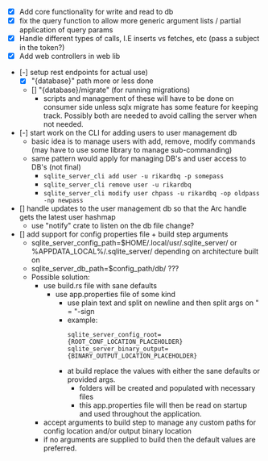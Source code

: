 - [x] Add core functionality for write and read to db
- [x] fix the query function to allow more generic argument lists / partial application of query params
- [x] Handle different types of calls, I.E inserts vs fetches, etc (pass a subject in the token?)
- [x] Add web controllers in web lib
- [-] setup rest endpoints for actual use)
    - [x] "{database}" path more or less done
    - [] "{database}/migrate" (for running migrations)
        - scripts and management of these will have to be done on consumer side unless sqlx migrate has some feature for keeping track. Possibly both are needed to avoid calling the server when not needed.
- [-] start work on the CLI for adding users to user management db
    - basic idea is to manage users with add, remove, modify commands (may have to use some library to manage sub-commanding)
    - same pattern would apply for managing DB's and user access to DB's (not final)
        - ```sqlite_server_cli add user -u rikardbq -p somepass```
        - ```sqlite_server_cli remove user -u rikardbq```
        - ```sqlite_server_cli modify user chpass -u rikardbq -op oldpass -np newpass```
- [] handle updates to the user management db so that the Arc handle gets the latest user hashmap
    - use "notify" crate to listen on the db file change?
- [] add support for config properties file + build step arguments
    - sqlite_server_config_path=$HOME/.local/usr/.sqlite_server/ or %APPDATA_LOCAL%/.sqlite_server/ depending on architecture built on
    - sqlite_server_db_path=$config_path/db/ ???
    - Possible solution:
        - use build.rs file with sane defaults
            - use app.properties file of some kind
                - use plain text and split on newline and then split args on " = "-sign
                - example: 
                    ```
                    sqlite_server_config_root={ROOT_CONF_LOCATION_PLACEHOLDER}
                    sqlite_server_binary_output={BINARY_OUTPUT_LOCATION_PLACEHOLDER}
                    ```
                - at build replace the values with either the sane defaults or provided args.
                    - folders will be created and populated with necessary files
                    - this app.properties file will then be read on startup and used throughout the application.
        - accept arguments to build step to manage any custom paths for config location and/or output binary location
        - if no arguments are supplied to build then the default values are preferred.
